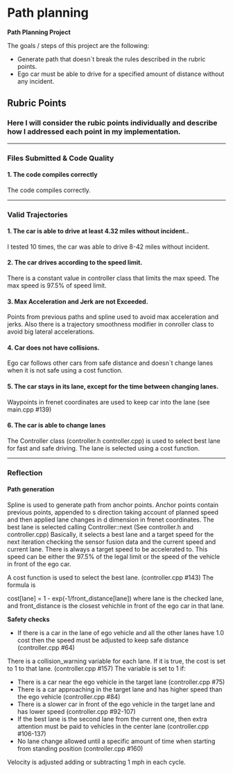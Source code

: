 # **Path planning** 

**Path Planning Project**

The goals / steps of this project are the following:
* Generate path that doesn`t break the rules described in the rubric points.
* Ego car must be able to drive for a specified amount of distance without any incident.

## Rubric Points
### Here I will consider the rubic points individually and describe how I addressed each point in my implementation.  

---
### Files Submitted & Code Quality

#### 1. The code compiles correctly

The code compiles correctly.

---
### Valid Trajectories

#### 1. The car is able to drive at least 4.32 miles without incident..
I tested 10 times, the car was able to drive 8-42 miles without incident.

#### 2. The car drives according to the speed limit.
There is a constant value in controller class that limits the max speed. The max speed is 97.5% of speed limit.

#### 3. Max Acceleration and Jerk are not Exceeded.
Points from previous paths and spline used to avoid max acceleration and jerks. Also there is a trajectory smoothness modifier in conroller class to avoid big lateral accelerations.

#### 4. Car does not have collisions.
Ego car follows other cars from safe distance and doesn`t change lanes when it is not safe using a cost function. 

#### 5. The car stays in its lane, except for the time between changing lanes.
Waypoints in frenet coordinates are used to keep car into the lane (see main.cpp #139)

#### 6. The car is able to change lanes
The Controller class (controller.h controller.cpp) is used to select best lane for fast and safe driving. The lane is selected using a cost function.

---
### Reflection

#### Path generation
Spline is used to generate path from anchor points. Anchor points contain previous points, appended to s direction taking account of planned speed and then applied lane changes in d dimension in frenet coordinates. 
The best lane is selected calling Controller::next (See controller.h and controller.cpp) Basically, it selects a best lane and a target speed for the next iteration checking the sensor fusion data and the current speed and current lane. 
There is always a target speed to be accelerated to. This speed can be either the 97.5% of the legal limit or the speed of the vehicle in front of the ego car. 

A cost function is used to select the best lane. (controller.cpp #143) The formula is 

cost[lane] = 1 - exp(-1/front_distance[lane])
where lane is the checked lane, and front_distance is the closest vehichle in front of the ego car in that lane. 

__Safety checks__
* If there is a car in the lane of ego vehicle and all the other lanes have 1.0 cost then the speed must be adjusted to keep safe distance (controller.cpp #64)

There is a collision_warning variable for each lane. If it is true, the cost is set to 1 to that lane. (controller.cpp #157)
The variable is set to 1 if:
* There is a car near the ego vehicle in the target lane (controller.cpp #75)
* There is a car approaching in the target lane and has higher speed than the ego vehicle (controller.cpp #84)
* There is a slower car in front of the ego vehicle in the target lane and has lower speed (controller.cpp #92-107)
* If the best lane is the second lane from the current one, then extra attention must be paid to vehicles in the center lane (controller.cpp #106-137)
* No lane change allowed until a specific amount of time when starting from standing position (controller.cpp #160)

Velocity is adjusted adding or subtracting 1 mph in each cycle.




